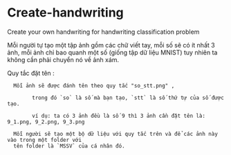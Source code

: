 # Create-handwriting
Create your own handwriting for handwriting classification problem

Mỗi người tự tạo một tập ảnh gồm các chữ viết tay, mỗi số sẽ có ít nhất 3 ảnh, mỗi ảnh chỉ bao quanh một số (giống tập dữ liệu MNIST) tuy nhiên ta không cần phải chuyển nó về ảnh xám.

Quy tắc đặt tên :
      
      Mỗi ảnh sẽ được đánh tên theo quy tắc "so_stt.png" ,
      
            trong đó `so` là số mà bạn tạo, `stt` là số thứ tự của số được tạo.
            
            ví dụ: ta có 3 ảnh đều là số 9 thì 3 ảnh cần đặt tên là: 9_1.png, 9_2.png, 9_3.png 
            
      Mỗi người sẽ tạo một bộ dữ liệu với quy tắc trên và để các ảnh này vào trong một folder với 
      tên folder là `MSSV` của cá nhân đó.
